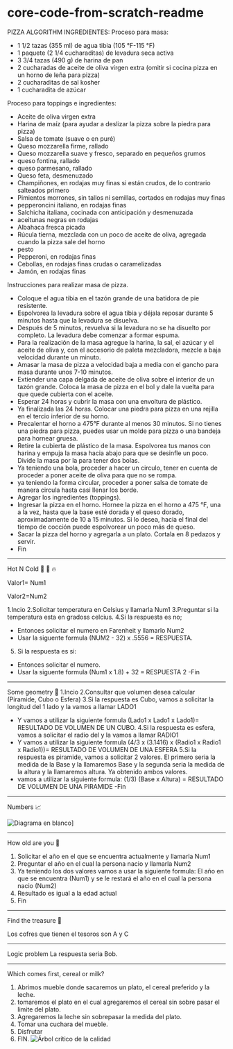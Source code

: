 # core-code-from-scratch-readme
PIZZA ALGORITHM
INGREDIENTES:
Proceso para masa:

- 1 1/2 tazas (355 ml) de agua tibia (105 °F-115 °F)
- 1 paquete (2 1/4 cucharaditas) de levadura seca activa
- 3 3/4 tazas (490 g) de harina de pan
- 2 cucharadas de aceite de oliva virgen extra (omitir si cocina pizza en un horno de leña para pizza)
- 2 cucharaditas de sal kosher
- 1 cucharadita de azúcar

Proceso para toppings e ingredientes:

- Aceite de oliva virgen extra
- Harina de maíz (para ayudar a deslizar la pizza sobre la piedra para pizza)
- Salsa de tomate (suave o en puré)
- Queso mozzarella firme, rallado
- Queso mozzarella suave y fresco, separado en pequeños grumos
- queso fontina, rallado
- queso parmesano, rallado
- Queso feta, desmenuzado
- Champiñones, en rodajas muy finas si están crudos, de lo contrario salteados primero
- Pimientos morrones, sin tallos ni semillas, cortados en rodajas muy finas
- pepperoncini italiano, en rodajas finas
- Salchicha italiana, cocinada con anticipación y desmenuzada
- aceitunas negras en rodajas
- Albahaca fresca picada
- Rúcula tierna, mezclada con un poco de aceite de oliva, agregada cuando la pizza sale del horno
- pesto
- Pepperoni, en rodajas finas
- Cebollas, en rodajas finas crudas o caramelizadas
- Jamón, en rodajas finas

Instrucciones para realizar masa de pizza.
- Coloque el agua tibia en el tazón grande de una batidora de pie resistente. 
- Espolvorea la levadura sobre el agua tibia y déjala reposar durante 5 minutos hasta que la levadura se disuelva.
- Después de 5 minutos, revuelva si la levadura no se ha disuelto por completo. La levadura debe comenzar a formar espuma.
- Para la realización de la masa agregue la harina, la sal, el azúcar y el aceite de oliva y, con el accesorio de paleta mezcladora, mezcle a baja velocidad durante un minuto.
- Amasar la masa de pizza a velocidad baja a media con el gancho para masa durante unos 7-10 minutos.
- Extiender una capa delgada de aceite de oliva sobre el interior de un tazón grande. Coloca la masa de pizza en el bol y dale la vuelta para que quede cubierta con el aceite.
- Esperar 24 horas y cubrir la masa con una envoltura de plástico.
- Ya finalizada las 24 horas. Colocar una piedra para pizza en una rejilla en el tercio inferior de su horno. 
- Precalentar el horno a 475°F durante al menos 30 minutos. Si no tienes una piedra para pizza, puedes usar un molde para pizza o una bandeja para hornear gruesa.
- Retire la cubierta de plástico de la masa. Espolvorea tus manos con harina y empuja la masa hacia abajo para que se desinfle un poco. Divide la masa por la para tener dos bolas.
- Ya teniendo una bola, proceder a hacer un circulo, tener en cuenta de proceder a poner aceite de oliva para que no se rompa.
- ya teniendo la forma circular, proceder a poner salsa de tomate de manera circula hasta casi llenar los borde.
- Agregar los ingredientes (toppings).
- Ingresar la pizza en el horno. Hornee la pizza en el horno a 475 °F, una a la vez, hasta que la base esté dorada y el queso dorado, aproximadamente de 10 a 15 minutos. Si lo desea, hacia el final del tiempo de cocción puede espolvorear un poco más de queso.
- Sacar la pizza del horno y agregarla a un plato. Cortala en 8 pedazos y servir. 
- Fin
________________________________________________________________________________________
Hot N Cold 🤒 🧊 🔥

Valor1= Num1

Valor2=Num2

1.Incio
2.Solicitar temperatura en Celsius y llamarla Num1
3.Preguntar si la temperatura esta en gradoss celcius.
4.Si la respuesta es no;
- Entonces solicitar el numero en Farenheit y llamarlo Num2
- Usar la siguente formula (NUM2 - 32) x .5556 = RESPUESTA.
5. Si la respuesta es si:
- Entonces solicitar el numero.
- Usar la siguente formula (Num1 x 1.8) + 32 = RESPUESTA 2
-Fin
________________________________________________________________________________________
Some geometry 📐
1.Incio
2.Consultar que volumen desea calcular (Piramide, Cubo o Esfera)
3.Si la respuesta es Cubo, vamos a solicitar la longitud del 1 lado y la vamos a llamar LADO1
 - Y vamos a utilizar la siguiente formula (Lado1 x Lado1 x  Lado1)= RESULTADO DE VOLUMEN DE UN CUBO.
4.Si la respuesta es esfera, vamos a solicitar el radio del y la vamos a llamar RADIO1
 - Y vamos a utilizar la siguiente formula (4/3  x (3.1416) x (Radio1 x Radio1 x Radio1))= RESULTADO DE VOLUMEN DE UNA ESFERA
5.Si la respuesta es piramide, vamos a solicitar 2 valores. El primero seria la medida de la Base y la llamaremos Base y la segunda seria la medida de la altura y la llamaremos altura. Ya obtenido ambos valores.
 - vamos a utilizar la siguiente formula: (1/3) (Base x Altura) = RESULTADO DE VOLUMEN DE UNA PIRAMIDE
-Fin
____________________________________________________________________________________________
Numbers 📈

![Diagrama en blanco](https://user-images.githubusercontent.com/116528251/204395555-260fe635-56f1-45b1-86b5-476bd11f338e.jpeg)]
____________________________________________________________________________________________
How old are you 👴

1. Solicitar el año en el que se encuentra actualmente y llamarla Num1
2. Preguntar el año en el cual la persona nacio y llamarla Num2
3. Ya teniendo los dos valores vamos a usar la siguiente formula: El año en que se encuentra (Num1) y se le restará el año en el cual la persona nacio (Num2)
4. Resultado es igual a la edad actual
5. Fin
______________________________________________________________________________________________
Find the treasure 👑

Los cofres que tienen el tesoros son A y C
______________________________________________________________________________________________
Logic problem
La respuesta seria Bob.
______________________________________________________________________________________________
Which comes first, cereal or milk?
1. Abrimos mueble donde sacaremos un plato, el cereal preferido y la leche.
2. tomaremos el plato en el cual agregaremos el cereal sin sobre pasar el limite del plato.
3. Agregaremos la leche sin sobrepasar la medida del plato.
4. Tomar una cuchara del mueble.
5. Disfrutar
6. FIN.
![Árbol crítico de la calidad](https://user-images.githubusercontent.com/116528251/204682484-682ad88f-08b0-452b-96e6-f9fb2613bada.jpeg)
